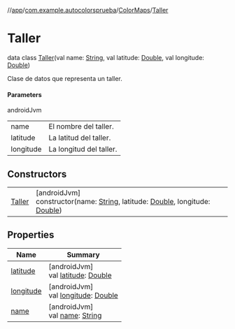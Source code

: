 //[app](../../../../index.md)/[com.example.autocolorsprueba](../../index.md)/[ColorMaps](../index.md)/[Taller](index.md)

# Taller

data class [Taller](index.md)(val name: [String](https://kotlinlang.org/api/latest/jvm/stdlib/kotlin/-string/index.html), val latitude: [Double](https://kotlinlang.org/api/latest/jvm/stdlib/kotlin/-double/index.html), val longitude: [Double](https://kotlinlang.org/api/latest/jvm/stdlib/kotlin/-double/index.html))

Clase de datos que representa un taller.

#### Parameters

androidJvm

| | |
|---|---|
| name | El nombre del taller. |
| latitude | La latitud del taller. |
| longitude | La longitud del taller. |

## Constructors

| | |
|---|---|
| [Taller](-taller.md) | [androidJvm]<br>constructor(name: [String](https://kotlinlang.org/api/latest/jvm/stdlib/kotlin/-string/index.html), latitude: [Double](https://kotlinlang.org/api/latest/jvm/stdlib/kotlin/-double/index.html), longitude: [Double](https://kotlinlang.org/api/latest/jvm/stdlib/kotlin/-double/index.html)) |

## Properties

| Name | Summary |
|---|---|
| [latitude](latitude.md) | [androidJvm]<br>val [latitude](latitude.md): [Double](https://kotlinlang.org/api/latest/jvm/stdlib/kotlin/-double/index.html) |
| [longitude](longitude.md) | [androidJvm]<br>val [longitude](longitude.md): [Double](https://kotlinlang.org/api/latest/jvm/stdlib/kotlin/-double/index.html) |
| [name](name.md) | [androidJvm]<br>val [name](name.md): [String](https://kotlinlang.org/api/latest/jvm/stdlib/kotlin/-string/index.html) |
